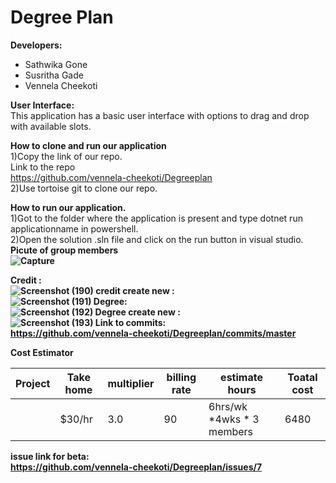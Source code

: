 # Degree Plan

<b>Developers:</b> <br>
<ul>
<li>Sathwika Gone</li>
<li>Susritha Gade</li>
<li>Vennela Cheekoti</li>
</ul>

<b>User Interface:</b><br>
This application has a basic user interface with options to drag and drop with available slots.

<b>How to clone and run our application</b><br>
1)Copy the link of our repo.<br>
Link to the repo<br>
https://github.com/vennela-cheekoti/Degreeplan <br>
2)Use tortoise git to clone our repo.

<b>How to run our application.</b><br>
1)Got to the folder where the application is present and type dotnet run applicationname in powershell.<br>
2)Open the solution .sln file and click on the run button in visual studio.<br>
<b>Picute of group members<b><br>
![Capture](https://user-images.githubusercontent.com/42945790/56673316-a82d5880-667d-11e9-8fc3-a86feb7d8cb2.PNG)

Credit :<br>
![Screenshot (190)](https://user-images.githubusercontent.com/42945790/56674061-01e25280-667f-11e9-9b87-9d30cc68edf8.png)
credit create new :<br>
![Screenshot (191)](https://user-images.githubusercontent.com/42945790/56674167-2a6a4c80-667f-11e9-9785-0242fdb72927.png)
Degree:<br>
![Screenshot (192)](https://user-images.githubusercontent.com/42945790/56674238-45d55780-667f-11e9-8ac1-989c7c3df652.png)
Degree create new :<br>
![Screenshot (193)](https://user-images.githubusercontent.com/42945790/56674332-74ebc900-667f-11e9-9451-1ed377aa454f.png)
Link to commits:<br>
https://github.com/vennela-cheekoti/Degreeplan/commits/master



<b>Cost Estimator</b>

| Project | Take home | multiplier | billing rate | estimate hours            | Toatal cost |
|---------|-----------|------------|--------------|---------------------------|-------------|
|         | $30/hr    | 3.0        | 90           | 6hrs/wk *4wks * 3 members | 6480        |


issue link for beta:<br>
https://github.com/vennela-cheekoti/Degreeplan/issues/7

